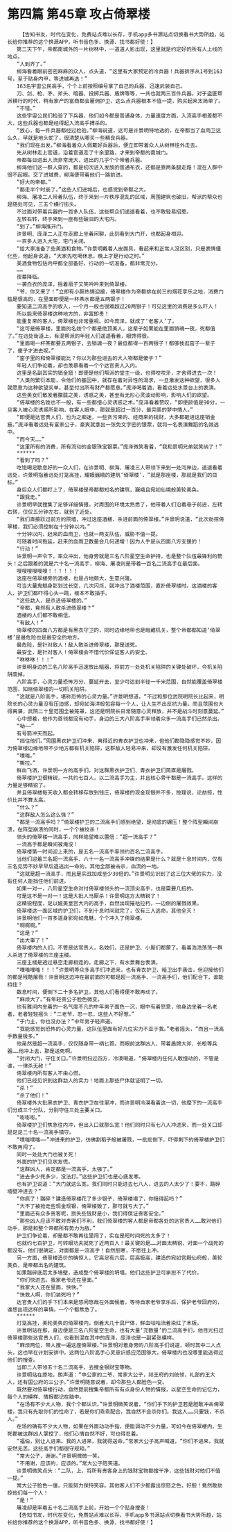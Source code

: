 # 第四篇 第45章 攻占倚翠楼
        【告知书友，时代在变化，免费站点难以长存，手机app多书源站点切换看书大势所趋，站长给你推荐的这个换源APP，听书音色多、换源、找书都好使！】
       第二天下午，帝都南城外的一片树林中，一道道人影出现，这里就是约定好的所有人上线的地点。
       “人到齐了。”
       柳海看着眼前密密麻麻的众人，点头道，“这里有大家预定的冷兵器！兵器排序从1号到163号，至于贴身内甲，等进城再选！”
       163名宇宙公民高手，个个上前按照编号拿了自己的兵器，迅速武装自己。
       刀、剑、枪、矛、斧头、暗器、投掷兵器、盾牌等等，一共也就两三百件兵器。对于盗匪帮派横行的时代，稍有家产的富商都会雇佣护卫，这么点兵器根本不值一提，购买起来太简单了。
       “不错。”
       这些宇宙公民们检验了下兵器，他们如今都是普通身体，力量速度方面，入流高手相差都不大，这些兵器也都是经得起入流高手搏杀的。
       “放心，每一件兵器都经过检验。”柳海说道，这可是许景明特地选的，在帝都当了血雨卫这么久，早就是地头蛇了，很清楚从哪买一些精良兵器。
       “我们现在出发。”柳海看着众人佩戴好兵器后，便立即带着众人从树林往外走去。
       先从树林走上官道，沿着官道走了十余里路，才来到帝都的南城门。
       帝都每日进出人流非常庞大，进出的几乎个个带着兵器。
       柳海他们这一群人穿的，都是初次进入发放的普通布衣，还都是靠两条腿走路！混在人群中很不起眼。交了进城费，柳海便带着他们一路前进。
       ”好大的帝都。”
       “都走半个时辰了。”这些人们进城后，也感觉到帝都之大。
       柳海、屠凌二人带着队伍，终于来到一片秩序混乱的区域，周围建筑也破旧，帮派的帮众也是随处可见，三五个横行街头。
       不过面对带着兵器的一百多人队伍，这些帮众们遥遥看着，也不敢轻易招惹。
       左转右转，终于来到一座有些破旧的大宅内。
       “到了。”柳海推开门。
       许景明、庞泽二人正在走廊上坐着闲聊，此刻看到大门开，也都起身相迎。
       一百多人进入大宅，宅门关闭。
       “给大家准备了些美酒和食物。”许景明戴着人皮面具，看起来和正常人没区别，只是表情僵化些，他起身说道，“大家先吃喝休息，晚上才是行动之时。”
       美酒食物包括内甲都全部备好，行动的一切准备，都非常充分。
       ……
       夜幕降临。
       一袭白衣的庞泽，摇着扇子又笑吟吟来到倚翠楼。
       “爷，你又来了！”立即有小厮热情迎接，倚翠楼作为帝都排在前三的烟花享乐之地，消费门槛是很高的，在里面即便是一杯茶水都是五两银子！
       要知道二流高手的收入，一个月一般也很难超过20两银子！可见这里的消费是多么吓人！
       所以能来倚翠楼这种地方的，非富即贵！
       能重复来的客人，倚翠楼也非常重视。如今庞泽，就成了‘老客人’了。
       “这可是倚翠楼，里面的名妓个个都是绝顶美人，这辈子如果能在里面销魂一夜，死都值了。”在远处街道上，有混帮派的年轻人们遥遥看着，眼馋得很。
       “里面喝一杯茶都要五两银子，去销魂一夜？最低都得一百两银子！都够我逛窑子一辈子了，傻子才进去呢。”
       “窑子里的和倚翠楼能比？你以为那些进去的大人物都是傻子？”
       年轻人们争论着，却也羡慕看着一个个达官贵人入内。
       这里是名副其实的销金窟！即便是他们帮派的堂主一级，也得咬咬牙，才舍得进去一次！
       “人类的繁衍本能，令他们的基因中，就存在着对异性的渴求，一旦激发这种欲望，很多人就愿意为这种欲望买单。甚至付出所有财产都愿意。”庞泽喝着酒，看着远处水景台上的表演。
       这些美女们散发着朦胧之美，诱惑之美，甚至有无形心灵波动影响，影响人们的欲望。
       “倚翠楼的名妓也不一般，有一些都擅心灵诱惑之术。”庞泽看着赞叹，“即便颜值是90分，一旦客人被心灵诱惑所影响，在客人眼中，那就是超过一百分，最完美的梦中情人。”
       “即便是达官贵人们，也为之痴迷，一些贪污来的、经商来的钱财，大多都砸进这座销金窟。”庞泽看着远处有富家公子，豪爽就拿出一张免文字密的银票，就将一名表演舞蹈的名妓选中。
       “而今天……”
       “这里所有的消费，所有流动的金银珠宝银票。”庞泽微笑看着，“我和景明兄弟就笑纳了！”
       ******
       “看到了吗？”
       吃饱喝足歇息好的一众人们，在许景明、柳海、屠凌三人带领下来到一处河岸边，遥遥看着远处，许景明指着远处灯笼高挂，耀眼巍峨的建筑‘倚翠楼’，“就是那座楼，那就是我们的目标。”
       身后众人们都盯上了，倚翠楼是帝都都知名的建筑，巍峨且宛如仙境般美轮美奂。
       “跟我走。”
       许景明早就搜集了足够详细情报，对周围的环境太熟悉了，他带着人们沿着巷子前进，左转右转，仅仅五分钟左右，就到了近处。
       “我们直接跃过前方的院墙，冲过这座酒楼，杀进前面的倚翠楼。”许景明说道，“此次劫掠倚翠楼，我们必须控制在十分钟以内。”
       十分钟以内，赶来的血雨卫，也就一两支队伍，威胁不值一提。
       可随着时间拖延，赶来的血雨卫数量会几何递增！因为人手是从四面八方支援的！
       “行动！”
       许景明一声令下，率众冲出，他身旁就是三名八阶星空生命护持，也是整个队伍最锋利的箭头！之后跟着的就是六十名一流高手，柳海、屠凌则是带着一百名二流高手在最后面。
       嗖嗖嗖嗖嗖嗖！！！！！！
       这座在倚翠楼旁的酒楼，也是占地颇大，生意兴隆。
       可当大量鬼魅身影划过长空，几次闪烁，就冲出了酒楼范围，直扑倚翠楼时。这酒楼的客人、护卫们都吓得心头一跳，根本不敢插手。
       “这些勐人，是杀进倚翠楼的。”
       “帝都，竟然有人敢杀进倚翠楼？”
       酒楼的人们都不敢相信。
       “有敌人！”
       倚翠楼的四面八方都是有黑衣守卫的，同时边缘地带也是暗藏机关，整个帝都都知道‘倚翠楼’是最危险也是最安全的地方。
       最危险，是针对敌人！敌人敢杀进倚翠楼，那是送死。
       最安全，是针对客人！倚翠楼会不惜代价保证客人的安全。
       “咻咻咻！！！”
       许景明身边的三名八阶高手迅速放出暗器，将前方一处处机关陷阱的关键处破坏，令机关陷阱废掉。
       八阶高手，心灵力量恐怖万分，蔓延开去，至少可达到半径一千米范围，自然能覆盖倚翠楼范围，知晓倚翠楼的一切机关陷阱。
       “这就是八阶高手，堪称恐怖的心灵力量。”许景明想道，“不过和那位武院明院长比起来，明院长的心灵力量没有压迫感，却宛如海洋般包容每一个人，让人生不出反抗力量。而且范围也大得离谱，武院二十里范围全被笼罩，这还是明院长日常随意心灵释放，并不是战斗时刻意蔓延。”
       心中想着，他作为首领都没有动手，身边的三大八阶高手率领着众多一流高手们已然杀出。
       “呦——”
       有号箭冲天而起。
       “挡住他们。”周围黑衣护卫们冲来，离得近的青衣护卫也冲来，但他们都隐隐感觉不妙，因为倚翠楼边缘地带不少地方都有机关陷阱，这群敌人轻易冲来，却没有激发任何机关陷阱。
       “噗嗤。”
       “撕拉。”
       鲜血飞洒，许景明一方的高手们，对这群黑衣护卫们、青衣护卫们简直是屠戮。
       倚翠楼护卫很精锐，一共约七百人，以二流高手为主，并且核心骨干都是一流高手。这样的力量足够精锐了。
       并且倚翠楼每天收入都会转移存放到钱庄，倚翠楼的现金现银并不多，按理说，论劫掠，性价比并不算太高。
       “什么？”
       “这群敌人怎么这么强？”
       “都是一流高手吗？”倚翠楼护卫的二流高手们感到绝望，是彻底的碾压！整个阵型瞬间崩溃，在阵型崩溃的同时，一个个被绞杀！
       领头的倚翠楼一流高手，同样绝望难以置信：“超一流高手？”
       一流高手都是瞬间被淹没！
       倚翠楼第一时间迎上来的，是五名一流高手率领约百名二流高手。
       当他们迎着三名超一流高手、六十一名一流高手冲锋的结果是什么？就是十息时间内，仅有三名见势不妙早早后退逃出一命的，其他全部被击杀，血流的一地。
       “这就是超一流高手，而且是实战加成至少30倍的。”许景明见识到了这三位大佬的实力，没有任何人能挡住他们前进。
       如果一对一，八阶星空生命对付倚翠楼领头的一流顶尖高手，也是需要几招的。
       可是这不是一对一！这是大批人马厮杀！许景明这方太精锐了！
       这精锐程度，足以媲美皇宫大内的高手，自然出现摧枯拉朽，一边倒的屠戮效果。
       倚翠楼这一面区域的护卫们，不到十息时间就完了，仅有三人逃命，其他全灭！
       许景明他们一百多道身影宛如鬼魅，个个冲入了倚翠楼。
       “啊啊啊。”
       “这是？”
       “出大事了！”
       倚翠楼内的人们，不管是达官贵人，名妓们，还是护卫、小厮们都蒙了。看着浩浩荡荡一群人杀进了倚翠楼的三座主楼。
       三座主楼是透过悬空走廊相连的，走廊之下，有水景舞台表演。
       “噗嗤噗嗤！！！”许景明等众多高手们冲进来，也有青衣护卫、暗卫出手袭击，但迎接他们的都是残酷屠戮！许景明这边冲在最前面的可都是超一流高手、一流高手们，他们配合下，谁能挡住？
       数息时间，便倒下二十多名护卫，其他人们看得便不敢再动了。
       “麻烦大了。”有年轻贵公子脸色微变。
       也有雅间内坐着的一名气度不凡的中年男子面色一沉，眼中有着怒意，他身边坐着一名老者，老者轻轻摇头：“二老爷，忍一忍，这些人不好惹。”
       “于门主，你也没办法？”中年男子轻声道。
       “我能感觉到恐怖的心灵力量，这队伍里面有好几位实力不亚于我。”老者摇头，“而且一流高手数量极多。”
       他虽然是超一流高手，仅仅随身带一柄匕首。而眼前这群凶人，带着盾牌大斧、长枪等兵器……他冲上去，那是送死啊。
       “封闭大门，守住关口。”许景明扫过四方，冷漠喝道，“倚翠楼内任何人敢擅动的，不管是谁，一律杀无赦！”
       倚翠楼内所有客人不由心慌。
       他们已经见识到这群勐人的实力！地面上那些尸体就证明了一切。
       “杀！”
       “杀了他们！”
       倚翠楼外大批黑衣护卫、青衣护卫在往里冲，而许景明冷漠看着这一切，他麾下的一流高手们分成三个分队，分别守住三处主要关口。
       “嘭嘭嘭。”
       倚翠楼护卫们焦急往内冲，但出入口就那么宽！他们同时只有七八人冲进来，而一处关口却是足足二十名一流高手镇守。
       “噗嗤噗嗤——”冲进来的护卫，彷佛割稻子般被屠戮，一批批倒下，吓得剩下的倚翠楼护卫们不敢再闯了。
       同时一处处大门也被关死！
       外面的护卫们见状发慌。
       “这群凶人，肯定都是一流高手，太强了。”
       “进去多少死多少，没法打。”这些护卫们也是心底发寒。
       也有护卫说道：“大门就这么宽，我们同时只能进去七八人，进去的人太少了！要不，踹碎墙壁冲进去？”
       “你疯了！踹碎？建造倚翠楼花了多少银子，倚翠楼塌了，你赔得起吗？”
       “大不了被抢走些现金现银，倚翠楼毁了，那可就亏大了。”
       “里面还有众多贵客呢，损失些钱财是小，我们得保证贵客安全。”
       “那些凶人应该不敢对贵客们不利，我们倚翠楼的客人都是帝都各处的达官贵人……敢对他们动手，那是和整个帝都所有势力为敌。”
       护卫们争论着，却是都不敢再往里闯了，实在是短时间死的太多了！
       也就约七百护卫，可转眼功夫就死了近两百人！最关键的是……对面太精锐，对面一个战死的都没有。他们很确定，对面都是一流高手！自然胆寒，不愿往上冲。
       另一方面，倚翠楼造价的确惊人，它高足有六层，层高极高，建造的宛如宫殿仙府般，美轮美奂，是帝都出名的建筑。
       如果踹碎底层太多墙壁，造成整个倚翠楼的坍塌，他们这些护卫可承担不了代价。
       “你们快进去。我家老爷还在里面。”
       “我家大人还在里面，快快。”
       “快救人啊，你们装死吗？”
       达官贵人们的手下们本来是悠闲悠哉在外面候着，等待自家老爷享乐后，保护老爷回府的，谁想出现这样的事情。一个个都焦急了。
       ******
       灯笼高挂，美轮美奂的倚翠楼内，倒着大几十具尸体，鲜血咕咕流着染红了木板。
       许景明站在那，身边便是三名八阶星空生命，也有大量‘充数量’的二流高手们，他目光扫过倚翠楼那些达官贵人们，也看到混在其中的庞泽，庞泽也是一副紧张模样。
       “麻烦两位，带人搜一遍这座倚翠楼。”许景明对着身旁的八阶高手们说道，顿时其中二人点头，这也早在计划安排中。这两位八阶高手心灵意识感应范围够大，倚翠楼内也没哪里能逃得过他们的搜查。
       当即二人带领五十名二流高手，去搜金银财宝等物。
       许景明站在原地，朗声道：“申公家的二爷，常家大公子，祁王府的刘统领，礼部的王大人，还有国公府的三公子。”许景明随意说着，却令那些人都脸色一变。
       既然要对倚翠楼行动，自然提前搜集帝都所有有点身份人物的情报，以星空生命的记忆力，每个人的模样、情报都记在脑中。
       “在场有不少大人物，我个个都认识。”许景明微笑说着，“你们手下的护卫若是胆敢冲击倚翠楼，我只有先取你们的性命了，若是你们乖乖配合，我自然不会杀你们。我这人……只要钱，不杀人。”
       在场的确有不少大人物，如果在外面动动手指，便能调动不少力量，可如今在倚翠楼内，生死都被这群凶人掌控了，他们心情自然不好，可也得忍着。
       “福伯，别让人进来。我的人进来，我就得送命。”常家大公子高声喊道，“你们不进来，我就安然无恙。这些高手们都很守规矩。”
       “常大公子，谢谢。”许景明微微一笑。
       “不用谢，应该的，应该的。”常大公子陪笑道。
       许景明微笑点头：“二队，上，将所有贵客身上的钱财宝物都搜干净，这些钱财对他们不值一提。”
       常大公子脸色一僵，只能努力保持笑容。其他客人们不少都露出惊怒之色，好胆！竟然敢劫掠他们每一个人！
       “是！”
       屠凌却是率着五十名二流高手上前，开始一个个贴身搜查！
       【告知书友，时代在变化，免费站点难以长存，手机app多书源站点切换看书大势所趋，站长给你推荐的这个换源APP，听书音色多、换源、找书都好使！】